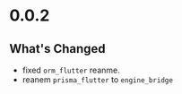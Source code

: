 # 0.0.2

## What's Changed

* fixed `orm_flutter` reanme.
* reanem `prisma_flutter` to `engine_bridge`
